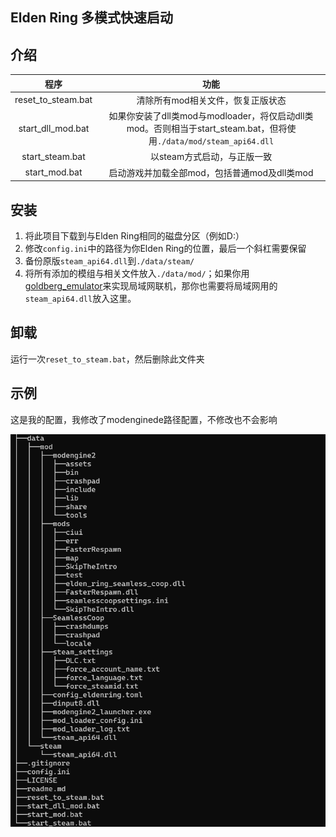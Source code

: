 ## Elden Ring 多模式快速启动

## 介绍


|        程序        |                                                        功能                                                        |
| :------------------: | :------------------------------------------------------------------------------------------------------------------: |
| reset_to_steam.bat |                                         清除所有mod相关文件，恢复正版状态                                         |
| start_dll_mod.bat | 如果你安装了dll类mod与modloader，将仅启动dll类mod。否则相当于start_steam.bat，但将使用`./data/mod/steam_api64.dll` |
|  start_steam.bat  |                                            以steam方式启动，与正版一致                                            |
|   start_mod.bat   |                                    启动游戏并加载全部mod，包括普通mod及dll类mod                                    |

## 安装

1. 将此项目下载到与Elden Ring相同的磁盘分区（例如D:）
2. 修改`config.ini`中的路径为你Elden Ring的位置，最后一个斜杠需要保留
3. 备份原版`steam_api64.dll`到`./data/steam/`
4. 将所有添加的模组与相关文件放入`./data/mod/`；如果你用[goldberg_emulator](https://gitlab.com/Mr_Goldberg/goldberg_emulator)来实现局域网联机，那你也需要将局域网用的`steam_api64.dll`放入这里。

## 卸载

运行一次`reset_to_steam.bat`，然后删除此文件夹

## 示例

这是我的配置，我修改了modenginede路径配置，不修改也不会影响

![](example.png)
